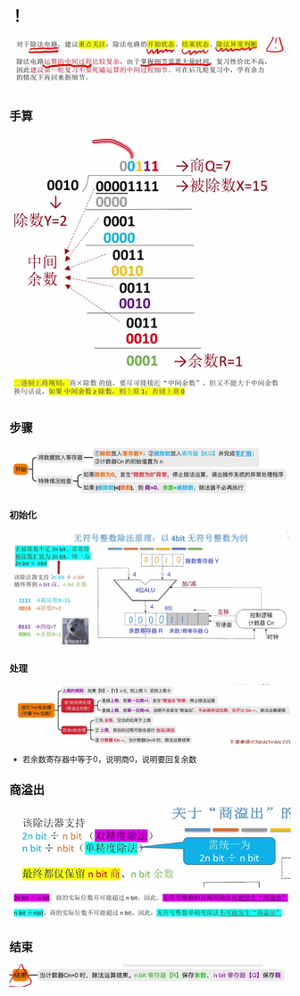 

# ！
![输入图片说明](/imgs/2025-08-03/0crIP2b3GJuxDtSh.png)
## 手算
![输入图片说明](/imgs/2025-08-03/tYB1tekIfnmW8ffW.png)
![输入图片说明](/imgs/2025-08-03/w1nd7JAcLfAj8jlL.png)

## 步骤
![输入图片说明](/imgs/2025-08-03/xRuaWGav7zDYKaET.png)
### 初始化
![输入图片说明](/imgs/2025-08-03/Fve8BxwAn476Fr8e.png)

### 处理
![输入图片说明](/imgs/2025-08-03/KyPQDObX2uuJYCUb.png)
- 若余数寄存器中等于0，说明商0，说明要回复余数
## 商溢出
![输入图片说明](/imgs/2025-08-03/uNITAhpClEQOQzts.png)
![输入图片说明](/imgs/2025-08-03/PzqdnkIlCOZz2bla.png)

## 结束
![输入图片说明](/imgs/2025-08-03/XhJYcJNuEBd5ifrr.png)
<!--stackedit_data:
eyJoaXN0b3J5IjpbMTgzNTc2MDEzMV19
-->